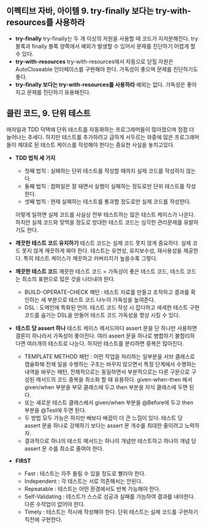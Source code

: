 ## 이펙티브 자바, 아이템 9. try-finally 보다는 try-with-resources를 사용하라

- **try-finally**
  try-finally는 두 개 이상의 자원을 사용할 때 코드가 지저분해진다.
  try 블록과 finally 블록 양쪽에서 예외가 발생할 수 있어서 문제를 진단하기 어렵게 할 수 있다.
- **try-with-resources**
  try-with-resources에서 자동으로 닫힐 자원은 AutoCloseable 인터페이스를 구현해야 한다.
  가독성이 좋으며 문제를 진단하기도 좋다.
- **try-finally 보다는 try-with-resources를 사용하라**
  예외는 없다. 가독성은 좋아지고 문제를 진단하기 유용해진다.

## 클린 코드, 9. 단위 테스트

애자일과 TDD 덕택에 단위 테스트를 자동화하는 프로그래머들이 많아졌으며 점점 더 늘어나는 추세다. 하지만 테스트를 추가하려고 급하게 서두르는 와중에 많은 프로그래머들이 제대로 된 테스트 케이스를 작성해야 한다는 중요한 사실을 놓치고있다.

- **TDD 법칙 세 가지**

  - 첫째 법칙 : 실패하는 단위 테스트를 작성할 때까지 실제 코드를 작성하지 않는다.
  - 둘째 법칙 : 컴파일은 잘 돼면서 실행이 실패하는 정도로만 단위 테스트를 작성한다.
  - 셋째 법칙 : 현재 실패하는 테스트를 통과할 정도로만 실제 코드를 작성한다.

  이렇게 일하면 실제 코드를 사실상 전부 테스트하는 많은 테스트 케이스가 나온다. 하지만 실제 코드와 맞먹을 정도로 방대한 테스트 코드는 심각한 관리문제를 유발하기도 한다.

- **깨끗한 테스트 코드 유지하기**
  테스트 코드는 실제 코드 못지 않게 중요하다. 실제 코드 못지 않게 깨끗하게 짜야 한다.
  테스트는 유연성, 유지보수성, 재사용성을 제공한다. 특히 테스트 케이스가 깨끗하고 커버리지가 높을수록 그렇다.

- **깨끗한 테스트 코드**
  깨끗한 테스트 코드 = 가독성이 좋은 테스트 코드, 테스트 코드는 최소의 표현으로 많은 것을 나타내야 한다. 

  - BUILD-OPERATE-CHECK 패턴 : 테스트 자료를 만들고 조작하고 결과를 확인하는 세 부분으로 테스트 코드 나누어 가독성을 높여준다.
  - DSL : 도메인에 특화된 언어. 테스트 코드 작성 시 잡다하고 세세한 테스트 구현 코드를 숨기는 DSL을 만들어 테스트 코드 가독성을 향상 시킬 수 있다.

- **테스트 당 assert 하나**
  테스트 케이스 메서드마다 assert 문을 단 하나만 사용하면 결론이 하나라서 가독성이 좋아진다.
  여러 aseert 문을 하나로 병합하기 불합리하다면 여러개의 테스트로 나눈다. 하지만 테스트를 분리하면 중복은 많아진다.

  - TEMPLATE METHOD 패턴 : 어떤 작업을 처리하는 일부분을 서브 클래스로 캡슐화해 전체 일을 수행하는 구조는 바꾸지 않으면서 특정 단계에서 수행하는 내역을 바꾸는 패턴, 전체적으로는 동일하면서 부분적으로는 다른 구문으로 구성된 메서드의 코드 중복을 최소화 할 때 유용하다.
    given-when-then 에서 given/when 부분을 부모 클래스에 두고 then 부분을 자식 클래스에 두면 된다.
  - 또는 새로운 테스트 클래스에서 given/when 부분을 @Before에 두고 then 부분을 @Test에 두면 된다. 
  - 두 방법 모두 가능은 하지만 배보다 배꼽이 더 큰 느낌이 있다. 테스트 당 assert 문을 하나로 강제하기 보다는 assert 문 개수를 최대한 줄이려고 노력하자.
  - 결과적으로 하나의 테스트 메서드는 하나의 개념만 테스트하고 하나의 개념 당 assert 문 수를 최소로 줄여야 한다.

- **FIRST**

  - Fast : 테스트는 자주 돌릴 수 있을 정도로 빨라야 한다.
  - Independent : 각 테스트는 서로 의존해서는 안된다.
  - Repeatable : 테스트는 어떤 환경에서도 반복 가능해야 한다.
  - Self-Validating : 테스트가 스스로 성공과 실패를 가늠하여 결과를 내야한다. 다른 수작업이 없어야 한다.
  - Timely : 테스트는 적시에 작성해야 한다. 단위 테스트는 실제 코드를 구현하기 직전에 구현한다.
    

​                                                                                                                                                                                                                                                                                                                                                                                                                                                                                                                                                                                                                                                                                                                                                                                                                                                                                                                                                                                                                                                                                                                                                                                                                                                                                                                                                                                                                                                                                                                                                                                                                                                                                                                                                                                                                                                                                                                                                                                                                                                                                                                                                                                                                                                                                                                                                                                                                                                                                                                                                                                                                                                                                                                                                                                                                                                                                                                                                                                                                                                                                                                                                                                                                                                                                                                                                                                                                                                                                                                                                                

